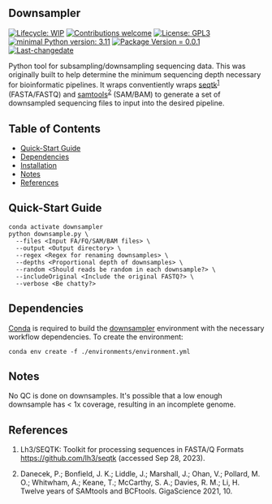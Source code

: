 ## Downsampler

[![Lifecycle: WIP](https://img.shields.io/badge/lifecycle-WIP-yellow.svg)](https://lifecycle.r-lib.org/articles/stages.html#experimental) [![Contributions welcome](https://img.shields.io/badge/contributions-welcome-brightgreen.svg?style=flat)](https://github.com/CompEpigen/scMethrix/issues) [![License: GPL3](https://img.shields.io/badge/license-GPL3-lightgrey.svg)](https://www.gnu.org/licenses/gpl-3.0.en.html) [![minimal Python version: 3.11](https://img.shields.io/badge/Python-3.11-6666ff.svg)](https://www.python.org/) [![Package Version = 0.0.1](https://img.shields.io/badge/Package%20version-0.0.1-orange.svg?style=flat-square)](https://github.com/provlab-bioinfo/downsampler/blob/main/NEWS) [![Last-changedate](https://img.shields.io/badge/last%20change-2023--10--12-yellowgreen.svg)](https://github.com/provlab-bioinfo/downsampler/blob/main/NEWS)

Python tool for subsampling/downsampling sequencing data. This was originally built to help determine the minimum sequencing depth necessary for bioinformatic pipelines. It wraps conventiently wraps [seqtk](https://github.com/lh3/seqtk)<sup>[1](#references)</sup> (FASTA/FASTQ) and [samtools](http://www.htslib.org/)<sup>[2](#references)</sup> (SAM/BAM) to generate a set of downsampled sequencing files to input into the desired pipeline.

## Table of Contents

- [Quick-Start Guide](#quick-start%guide)
- [Dependencies](#dependencies)
- [Installation](#installation)
- [Notes](#notes)
- [References](#references)

## Quick-Start Guide

```
conda activate downsampler
python downsample.py \
  --files <Input FA/FQ/SAM/BAM files> \
  --output <Output directory> \ 
  --regex <Regex for renaming downsamples> \
  --depths <Proportional depth of downsamples> \
  --random <Should reads be random in each downsample?> \
  --includeOriginal <Include the original FASTQ?> \
  --verbose <Be chatty?>
```

## Dependencies

[Conda](https://conda.io/projects/conda/en/latest/user-guide/install/index.html) is required to build the [downsampler](/environments/environment.yml) environment with the necessary workflow dependencies. To create the environment:
```
conda env create -f ./environments/environment.yml
```
<!--
## Installation

## Input

## Output
-->

## Notes
No QC is done on downsamples. It's possible that a low enough downsample has < 1x coverage, resulting in an incomplete genome. 

## References

1. Lh3/SEQTK: Toolkit for processing sequences in FASTA/Q Formats https://github.com/lh3/seqtk (accessed Sep 28, 2023). 

2. Danecek, P.; Bonfield, J. K.; Liddle, J.; Marshall, J.; Ohan, V.; Pollard, M. O.; Whitwham, A.; Keane, T.; McCarthy, S. A.; Davies, R. M.; Li, H. Twelve years of SAMtools and BCFtools. GigaScience 2021, 10. 
